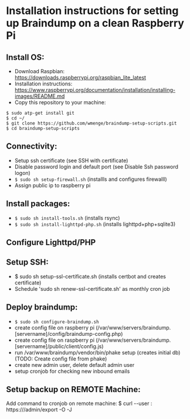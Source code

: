 Installation instructions for setting up Braindump on a clean Raspberry Pi
==========================================================================

Install OS:
-----------
- Download Raspbian: https://downloads.raspberrypi.org/raspbian_lite_latest
- Installation instructions: https://www.raspberrypi.org/documentation/installation/installing-images/README.md
- Copy this repository to your machine:
```
$ sudo atp-get install git
$ cd ~/
$ git clone https://github.com/wmenge/braindump-setup-scripts.git
$ cd braindump-setup-scripts
```

Connectivity:
-------------
- Setup ssh certificate (see SSH with certificate)
- Disable password login and default port (see Disable Ssh password logon)
- `$ sudo sh setup-firewall.sh` (installls and configures firewalll)
- Assign public ip to raspberry pi

Install packages:
-----------------
- `$ sudo sh install-tools.sh` (installs rsync)
- `$ sudo sh install-lighttpd-php.sh` (installs lighttpd+php+sqlite3)

Configure Lighttpd/PHP
----------------------

Setup SSH:
----------
- $ sudo sh setup-ssl-certificate.sh (installs certbot and creates certificate)
- Schedule 'sudo sh renew-ssl-certificate.sh' as monthly cron job


Deploy braindump:
-----------------
- `$ sudo sh configure-braindump.sh` 
- create config file on raspberry pi (/var/www/servers/braindump.[servername]/config/braindump-config.php)
- create config file on raspberry pi (/var/www/servers/braindump.[servername]/public/client/config.js)
- run /var/www/braindump/vendor/bin/phake setup (creates initial db) (TODO: Create config file from phake)
- create new admin user, delete default admin user
- setup cronjob for checking new inbound emails

Setup backup on REMOTE Machine:
-------------------------------
Add command to cronjob on remote machine:
$ curl --user <user>:<pass> https://<api url>/admin/export -O -J

